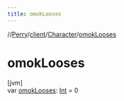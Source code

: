 ```yaml
---
title: omokLooses
---
```

//[Perry](../../../index.html)/[client](../index.html)/[Character](index.html)/[omokLooses](omok-looses.html)



# omokLooses



[jvm]\
var [omokLooses](omok-looses.html): [Int](https://kotlinlang.org/api/latest/jvm/stdlib/kotlin/-int/index.html) = 0




